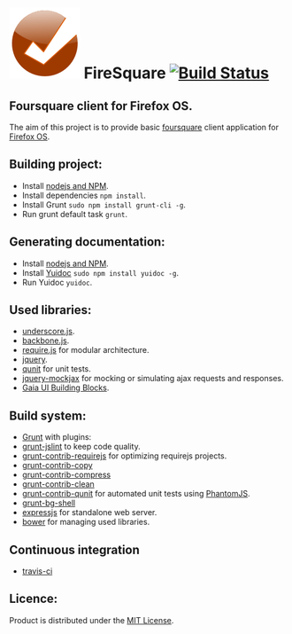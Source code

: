 ![icon](/src/ico/128.png) FireSquare [![Build Status](https://travis-ci.org/PJZL/firesquare.png?branch=master)](https://travis-ci.org/PJZL/firesquare)
====================================

Foursquare client for Firefox OS.
---------------------------------
The aim of this project is to provide basic [foursquare](http://foursquare.com) client application for [Firefox OS](http://www.mozilla.org/en-US/firefox/os/).

Building project:
-----------------------
* Install [nodejs and NPM](http://nodejs.org/download).
* Install dependencies `npm install`.
* Install Grunt `sudo npm install grunt-cli -g`.
* Run grunt default task `grunt`.

Generating documentation:
--------------------------
* Install [nodejs and NPM](http://nodejs.org/download).
* Install [Yuidoc](http://yui.github.io/yuidoc/) `sudo npm install yuidoc -g`.
* Run Yuidoc `yuidoc`.

Used libraries:
---------------
* [underscore.js](http://underscorejs.org/).
* [backbone.js](http://backbonejs.org/).
* [require.js](http://requirejs.org/) for modular architecture.
* [jquery](http://jquery.com/).
* [qunit](http://qunitjs.com/) for unit tests.
* [jquery-mockjax](http://github.com/appendto/jquery-mockjax) for mocking or simulating ajax requests and responses.
* [Gaia UI Building Blocks](http://github.com/mozilla-b2g/Gaia-UI-Building-Blocks).

Build system:
-------------
* [Grunt](http://gruntjs.com/)
with plugins:
* [grunt-jslint](https://github.com/stephenmathieson/grunt-jslint) to keep code quality.
* [grunt-contrib-requirejs](https://github.com/gruntjs/grunt-contrib-requirejs) for optimizing requirejs projects.
* [grunt-contrib-copy](http://github.com/gruntjs/grunt-contrib-copy)
* [grunt-contrib-compress](http://github.com/gruntjs/grunt-contrib-compress)
* [grunt-contrib-clean](http://github.com/gruntjs/grunt-contrib-clean)
* [grunt-contrib-qunit](http://github.com/gruntjs/grunt-contrib-qunit) for automated unit tests using [PhantomJS]().
* [grunt-bg-shell](http://github.com/rma4ok/grunt-bg-shell)
* [expressjs](http://expressjs.com/) for standalone web server.
* [bower](http://bower.io/) for managing used libraries.

Continuous integration
----------------------
* [travis-ci](http://travis-ci.org)

Licence:
----------------------
Product is distributed under the [MIT License](LICENSE).
